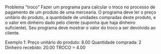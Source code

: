 Problema "troco" 
Fazer um programa para calcular o troco no processo de pagamento de um produto de uma mercearia. 
O programa deve ler o preço unitário do produto, a quantidade de unidades compradas deste produto, 
e o valor em dinheiro dado pelo cliente (suponha que haja dinheiro suficiente). Seu programa deve 
mostrar o valor do troco a ser devolvido ao cliente. 



Exemplo 1: 
Preço unitário do produto: 8.00
Quantidade comprada: 2
Dinheiro recebido: 20.00
TROCO = 4.00 